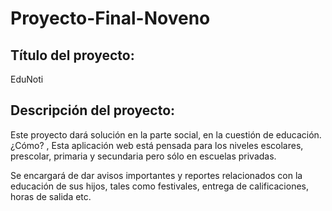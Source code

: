 # Proyecto-Final-Noveno

## Título del proyecto: 
EduNoti

## Descripción del proyecto:
Este proyecto dará solución en la parte social, en la cuestión de educación. ¿Cómo? , Esta aplicación web está pensada para los niveles escolares, prescolar, primaria y secundaria pero sólo en escuelas privadas.


Se encargará de dar avisos importantes  y reportes relacionados con la educación de sus hijos, tales como festivales, entrega de calificaciones, horas de salida etc. 


